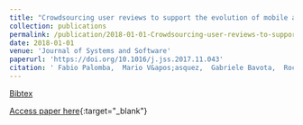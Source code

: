 ```yaml
---
title: "Crowdsourcing user reviews to support the evolution of mobile apps"
collection: publications
permalink: /publication/2018-01-01-Crowdsourcing-user-reviews-to-support-the-evolution-of-mobile-apps
date: 2018-01-01
venue: 'Journal of Systems and Software'
paperurl: 'https://doi.org/10.1016/j.jss.2017.11.043'
citation: ' Fabio Palomba,  Mario V&apos;asquez,  Gabriele Bavota,  Rocco Oliveto,  Massimiliano Di Penta,  Denys Poshyvanyk,  Andrea De Lucia, &quot;Crowdsourcing user reviews to support the evolution of mobile apps.&quot; Journal of Systems and Software, 2018.'
---
```

[Bibtex](https://dblp.org/rec/bib/journals/jss/PalombaVBOPPL18)

[Access paper here](https://doi.org/10.1016/j.jss.2017.11.043){:target="_blank"}
